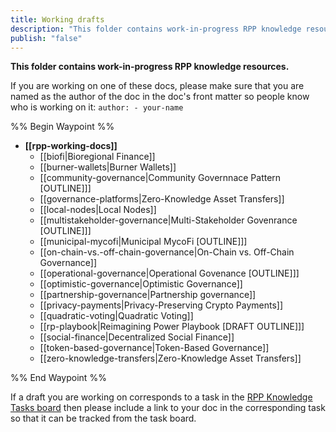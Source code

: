 ```yaml
---
title: Working drafts
description: "This folder contains work-in-progress RPP knowledge resources"
publish: "false"
---
```


**This folder contains work-in-progress RPP knowledge resources.**

If you are working on one of these docs, please make sure that you are named as the author of the doc in the doc's front matter so people know who is working on it: `author: - your-name`

%% Begin Waypoint %%
- **[[rpp-working-docs]]**
  - [[biofi|Bioregional Finance]]
  - [[burner-wallets|Burner Wallets]]
  - [[community-governance|Community Governnace Pattern [OUTLINE]]]
  - [[governance-platforms|Zero-Knowledge Asset Transfers]]
  - [[local-nodes|Local Nodes]]
  - [[multistakeholder-governance|Multi-Stakeholder Govenrance [OUTLINE]]]
  - [[municipal-mycofi|Municipal MycoFi [OUTLINE]]]
  - [[on-chain-vs.-off-chain-governance|On-Chain vs. Off-Chain Governance]]
  - [[operational-governance|Operational Govenance [OUTLINE]]]
  - [[optimistic-governance|Optimistic Governance]]
  - [[partnership-governance|Partnership governance]]
  - [[privacy-payments|Privacy-Preserving Crypto Payments]]
  - [[quadratic-voting|Quadratic Voting]]
  - [[rp-playbook|Reimagining Power Playbook [DRAFT OUTLINE]]]
  - [[social-finance|Decentralized Social Finance]]
  - [[token-based-governance|Token-Based Governance]]
  - [[zero-knowledge-transfers|Zero-Knowledge Asset Transfers]]

%% End Waypoint %%

If a draft you are working on corresponds to a task in the [RPP Knowledge Tasks board](notes/rpp/RPP%20Knowledge%20Tasks.md) then please include a link to your doc in the corresponding task so that it can be tracked from the task board. 